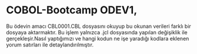 # COBOL-Bootcamp ODEV1,
Bu ödevin amacı CBL0001.CBL dosyasını okuyup bu okunan verileri farklı bir dosyaya aktarmaktır. Bu işlem yalnızca .jcl dosyasında yapılan değişiklik ile gerçekleşir.Nasıl yaptığımızı ve hangi kodun ne işe yaradığı kodlara eklenen yorum satırları ile detaylandırılmıştır.

